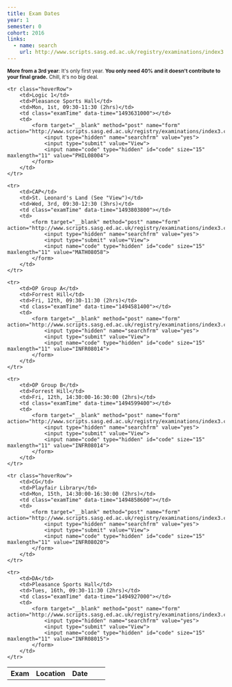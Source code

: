 ```yaml
---
title: Exam Dates
year: 1
semester: 0
cohort: 2016
links:
  - name: search
    url: http://www.scripts.sasg.ed.ac.uk/registry/examinations/index3.cfm
---
```

<small>**More from a 3rd year**: It's only first year. **You only need 40% and it doesn't contribute to your final grade.** Chill, it's no big deal.</small>

<table style="width: 100%;">
    <tr>
        <th>Exam</th>
        <th>Location</th>
        <th>Date</th>
        <th></th>
        <th></th>
    </tr>
    

    <tr class="hoverRow">
        <td>Logic 1</td>
        <td>Pleasance Sports Hall</td>
        <td>Mon, 1st, 09:30-11:30 (2hrs)</td>
        <td class="examTime" data-time="1493631000"></td>
        <td>
            <form target="__blank" method="post" name="form" action="http://www.scripts.sasg.ed.ac.uk/registry/examinations/index3.cfm">
                <input type="hidden" name="searchfrm" value="yes">
                <input type="submit" value="View">
                <input name="code" type="hidden" id="code" size="15" maxlength="11" value="PHIL08004">
            </form>
        </td>
    </tr>

    <tr>
        <td>CAP</td>
        <td>St. Leonard's Land (See "View")</td>
        <td>Wed, 3rd, 09:30-12:30 (3hrs)</td>
        <td class="examTime" data-time="1493803800"></td>
        <td>
            <form target="__blank" method="post" name="form" action="http://www.scripts.sasg.ed.ac.uk/registry/examinations/index3.cfm">
                <input type="hidden" name="searchfrm" value="yes">
                <input type="submit" value="View">
                <input name="code" type="hidden" id="code" size="15" maxlength="11" value="MATH08058">
            </form>
        </td>
    </tr>

    <tr>
        <td>OP Group A</td>
        <td>Forrest Hill</td>
        <td>Fri, 12th, 09:30-11:30 (2hrs)</td>
        <td class="examTime" data-time="1494581400"></td>
        <td>
            <form target="__blank" method="post" name="form" action="http://www.scripts.sasg.ed.ac.uk/registry/examinations/index3.cfm">
                <input type="hidden" name="searchfrm" value="yes">
                <input type="submit" value="View">
                <input name="code" type="hidden" id="code" size="15" maxlength="11" value="INFR08014">
            </form>
        </td>
    </tr>

    <tr>
        <td>OP Group B</td>
        <td>Forrest Hill</td>
        <td>Fri, 12th, 14:30:00-16:30:00 (2hrs)</td>
        <td class="examTime" data-time="1494599400"></td>
        <td>
            <form target="__blank" method="post" name="form" action="http://www.scripts.sasg.ed.ac.uk/registry/examinations/index3.cfm">
                <input type="hidden" name="searchfrm" value="yes">
                <input type="submit" value="View">
                <input name="code" type="hidden" id="code" size="15" maxlength="11" value="INFR08014">
            </form>
        </td>
    </tr>

    <tr class="hoverRow">
        <td>CG</td>
        <td>Playfair Library</td>
        <td>Mon, 15th, 14:30:00-16:30:00 (2hrs)</td>
        <td class="examTime" data-time="1494858600"></td>
        <td>
            <form target="__blank" method="post" name="form" action="http://www.scripts.sasg.ed.ac.uk/registry/examinations/index3.cfm">
                <input type="hidden" name="searchfrm" value="yes">
                <input type="submit" value="View">
                <input name="code" type="hidden" id="code" size="15" maxlength="11" value="INFR08020">
            </form>
        </td>
    </tr>

    <tr>
        <td>DA</td>
        <td>Pleasance Sports Hall</td>
        <td>Tues, 16th, 09:30-11:30 (2hrs)</td>
        <td class="examTime" data-time="1494927000"></td>
        <td>
            <form target="__blank" method="post" name="form" action="http://www.scripts.sasg.ed.ac.uk/registry/examinations/index3.cfm">
                <input type="hidden" name="searchfrm" value="yes">
                <input type="submit" value="View">
                <input name="code" type="hidden" id="code" size="15" maxlength="11" value="INFR08015">
            </form>
        </td>
    </tr>
</table>

<script src="https://cdnjs.cloudflare.com/ajax/libs/jquery/3.1.1/jquery.min.js" async></script>
<script src="https://cdnjs.cloudflare.com/ajax/libs/moment.js/2.16.0/moment.min.js" async></script>
<script src="/static/js/exam-script.js" defer></script>
